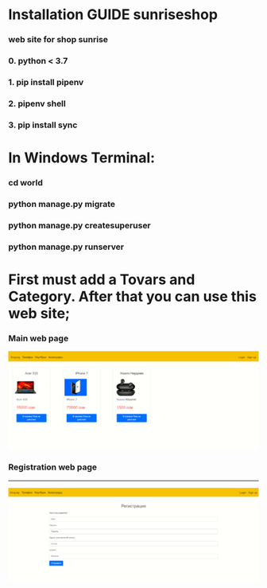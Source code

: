 # Installation GUIDE sunriseshop
### web site for shop sunrise  

### 0. python < 3.7  
### 1. pip install pipenv  
### 2. pipenv shell   
### 3. pip install sync
# In Windows Terminal:
### cd world 
### python manage.py migrate  
### python manage.py createsuperuser
### python manage.py runserver 

# First must add a Tovars and Category. After that you can use this web site; 
### Main web page
![Web site](https://github.com/bekss/sunriseshop/blob/main/shop.jpg)
### Registration web page
___________________________________________________________________  
![Web site](https://github.com/bekss/sunriseshop/blob/main/shop_reg.jpg)
